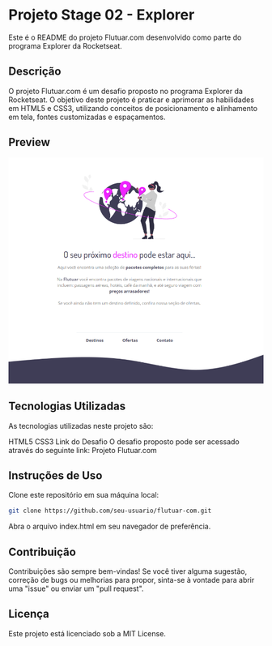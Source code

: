 # Projeto Stage 02 - Explorer
Este é o README do projeto Flutuar.com desenvolvido como parte do programa Explorer da Rocketseat.

## Descrição
O projeto Flutuar.com é um desafio proposto no programa Explorer da Rocketseat. O objetivo deste projeto é praticar e aprimorar as habilidades em HTML5 e CSS3, utilizando conceitos de posicionamento e alinhamento em tela, fontes customizadas e espaçamentos.

## Preview
<img src="./assets/img-flutuar.png" alt="Preview do Site"/>

## Tecnologias Utilizadas
As tecnologias utilizadas neste projeto são:

HTML5
CSS3
Link do Desafio
O desafio proposto pode ser acessado através do seguinte link: Projeto Flutuar.com

## Instruções de Uso
Clone este repositório em sua máquina local:
```sh
git clone https://github.com/seu-usuario/flutuar-com.git
```
Abra o arquivo index.html em seu navegador de preferência.

## Contribuição
Contribuições são sempre bem-vindas! Se você tiver alguma sugestão, correção de bugs ou melhorias para propor, sinta-se à vontade para abrir uma "issue" ou enviar um "pull request".

## Licença
Este projeto está licenciado sob a MIT License.